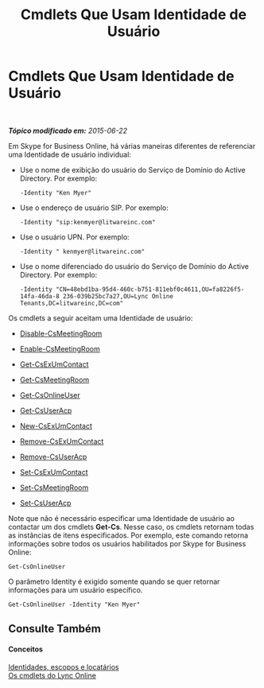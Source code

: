 ﻿---
title: Cmdlets Que Usam Identidade de Usuário
TOCTitle: Cmdlets Que Usam Identidade de Usuário
ms:assetid: be87409f-6372-4c70-91ac-6ef13dfbe65a
ms:mtpsurl: https://technet.microsoft.com/pt-br/library/Dn362842(v=OCS.15)
ms:contentKeyID: 56270466
ms.date: 06/02/2017
mtps_version: v=OCS.15
ms.translationtype: HT
---

# Cmdlets Que Usam Identidade de Usuário

 

_**Tópico modificado em:** 2015-06-22_

Em Skype for Business Online, há várias maneiras diferentes de referenciar uma Identidade de usuário individual:

  - Use o nome de exibição do usuário do Serviço de Domínio do Active Directory. Por exemplo:
    
        -Identity "Ken Myer"

  - Use o endereço de usuário SIP. Por exemplo:
    
        -Identity "sip:kenmyer@litwareinc.com"

  - Use o usuário UPN. Por exemplo:
    
        -Identity " kenmyer@litwareinc.com"

  - Use o nome diferenciado do usuário do Serviço de Domínio do Active Directory. Por exemplo:
    
        -Identity "CN=48ebd1ba-95d4-460c-b751-811ebf0c4611,OU=fa8226f5-14fa-46da-8 236-039b25bc7a27,OU=Lync Online Tenants,DC=litwareinc,DC=com"

Os cmdlets a seguir aceitam uma Identidade de usuário:

  - [Disable-CsMeetingRoom](https://docs.microsoft.com/en-us/powershell/module/skype/Disable-CsMeetingRoom)

  - [Enable-CsMeetingRoom](https://docs.microsoft.com/en-us/powershell/module/skype/Enable-CsMeetingRoom)

  - [Get-CsExUmContact](https://docs.microsoft.com/en-us/powershell/module/skype/Get-CsExUmContact)

  - [Get-CsMeetingRoom](https://docs.microsoft.com/en-us/powershell/module/skype/Get-CsMeetingRoom)

  - [Get-CsOnlineUser](https://docs.microsoft.com/en-us/powershell/module/skype/Get-CsOnlineUser?view=skype-ps)

  - [Get-CsUserAcp](https://docs.microsoft.com/en-us/powershell/module/skype/Get-CsUserAcp)

  - [New-CsExUmContact](https://docs.microsoft.com/en-us/powershell/module/skype/New-CsExUmContact)

  - [Remove-CsExUmContact](https://docs.microsoft.com/en-us/powershell/module/skype/Remove-CsExUmContact)

  - [Remove-CsUserAcp](https://docs.microsoft.com/en-us/powershell/module/skype/Remove-CsUserAcp)

  - [Set-CsExUmContact](https://docs.microsoft.com/en-us/powershell/module/skype/Set-CsExUmContact)

  - [Set-CsMeetingRoom](https://docs.microsoft.com/en-us/powershell/module/skype/Set-CsMeetingRoom)

  - [Set-CsUserAcp](https://docs.microsoft.com/en-us/powershell/module/skype/Set-CsUserAcp)

Note que não é necessário especificar uma Identidade de usuário ao contactar um dos cmdlets **Get-Cs**. Nesse caso, os cmdlets retornam todas as instâncias de itens especificados. Por exemplo, este comando retorna informações sobre todos os usuários habilitados por Skype for Business Online:

    Get-CsOnlineUser

O parâmetro Identity é exigido somente quando se quer retornar informações para um usuário específico.

    Get-CsOnlineUser -Identity "Ken Myer"

## Consulte Também

#### Conceitos

[Identidades, escopos e locatários](identities-scopes-and-tenants-in-skype-for-business-online.md)  
[Os cmdlets do Lync Online](the-skype-for-business-online-cmdlets.md)

